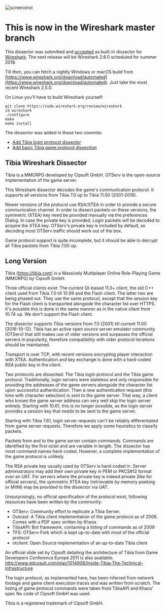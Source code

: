 ![screenshot][macos-screenshot]

# This is now in the Wireshark master branch

This dissector was submitted and [accepted](https://code.wireshark.org/review/#/c/23055/) as built-in dissector for [Wireshark](https://wireshark.org). The next release will be Wireshark 2.6.0 scheduled for summer 2018.

Till then, you can fetch a nightly Windows or macOS build from [https://www.wireshark.org/download/automated](https://www.wireshark.org/download/automated). Just take the most recent Wireshark 2.5.0.

On Linux you'll have to build Wireshark yourself:

```
git clone https://code.wireshark.org/review/wireshark
cd wireshark
./configure
make
make install
```

The dissector was added in these two commits:

* [Add Tibia login protocol dissector](https://github.com/wireshark/wireshark/commit/6a67ba5677b28d8ce4e8b775ee93573297784e0a)
* [Add basic Tibia game protocol dissection](https://github.com/wireshark/wireshark/commit/62c9a8a865779299d5e06cb929680e4bba92d4e7)

## Tibia Wireshark Dissector

Tibia is a MMORPG developed by Cipsoft GmbH. OTServ is the open-source implementation of the game server.

This Wireshark dissector decodes the game's communication protocol. It supports all versions from Tibia 7.0 up to Tibia 11.00 (2001-2016). 

Newer versions of the protocol use RSA/XTEA in order to provide a secure communication channel. 
In order to dissect packets on these versions, the symmetric (XTEA) key need be provided manually via the preferences Dialog.
In case the private key is provided, Login packets will be decoded to acquire the XTEA key.
OTServ's private key is included by default, so decoding most OTServ traffic should work out of the box.

Game protocol support is quite incomplete, but it should be able to decrypt all Tibia packets from Tibia 7.00 up.

## Long Version

Tibia (https://tibia.com) is a Massively Multiplayer Online Role-Playing
Game (MMORPG) by Cipsoft GmbH.

Three official clients exist: The current Qt-based 11.0+ client,
the old C++ client used from Tibia 7.0 till 10.99 and the Flash client.
The latter two are being phased out. They use the same protocol,
except that the session key for the Flash client is transported alongside
the character list over HTTPS. It's possible this is done in the same manner
as in the native client from 10.74 up. We don't support the Flash client.

The dissector supports Tibia versions from 7.0 (2001) till current
11.00 (2016-10-12). Tibia has an active open source server emulator
community (OTServ) that still makes use of older versions and surpasses
the official servers in popularity, therefore compatibility with older
protocol iterations should be maintained.

Transport is over TCP, with recent versions encrypting player interaction
with XTEA. Authentication and key exchange is done with a hard-coded
RSA public key in the client.

Two protocols are dissected: The Tibia login protocol and the Tibia game
protocol. Traditionally, login servers were stateless and only responsible
for providing the addresses of the game servers alongside the character
list upon successful authentication. Then a new authentication request
(this time with character selection) is sent to the game server.
That way, a client who knows the game server address can very well skip
the login server entirely. Starting with 10.61, this is no longer possible,
as the login server provides a session key that needs to be sent to the
game server.

Starting with Tibia 7.61, login server requests can't be reliably
differentiated from game server requests. Therefore we apply some heuristics
to classify packets.

Packets from and to the game server contain commands. Commands are
identified by the first octet and are variable in length. The dissector has
most command names hard-coded. However, a complete implementation of the
game protocol is unlikely.

The RSA private key usually used by OTServ is hard-coded in. Server
administrators may add their own private key in PEM or PKCS#12 format over
an UAT. For servers where the private key is indeed private (like
for official servers), the symmetric XTEA key (retrievable by memory
peeking or MitM) may be provided to the dissector via UAT.

Unsurprisingly, no official specification of the protocol exist, following
resources have been written by the community:

- OTServ: Community effort to replicate a Tibia Server.
- Outcast: A Tibia client implementation of the game protocol as of 2006.
           Comes with a PDF spec written by Khaos
- TibiaAPI: Bot framework, containing a listing of commands as of 2009
- TFS: OTServ-Fork which is kept up-to-date with most of the official protocol
- otclient: Open Source implementation of an up-to-date Tibia client

An official slide set by Cipsoft detailing the architecture of Tibia
from Game Developers Conference Europe 2011 is also available:
http://www.gdcvault.com/play/1014908/Inside-Tibia-The-Technical-Infrastructure

The login protocol, as implemented here, has been inferred from network
footage and game client execution traces and was written from scratch.
The listing of game protocol commands were taken from TibiaAPI and Khaos' spec
No code of Cipsoft GmbH was used.

Tibia is a registered trademark of Cipsoft GmbH.


[macos-screenshot]: https://github.com/a3f/Tibia-Wireshark-Plugin/blob/master/screenshot.png

